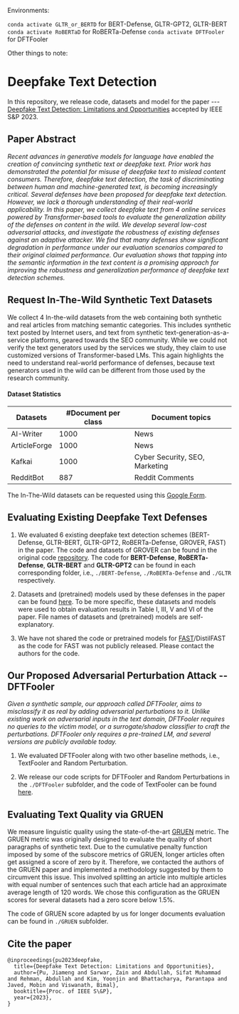 Environments:

`conda activate GLTR_or_BERTD` for BERT-Defense, GLTR-GPT2, GLTR-BERT
`conda activate RoBERTaD` for RoBERTa-Defense
`conda activate DFTFooler` for  DFTFooler 

Other things to note:






# Deepfake Text Detection

In this repository, we release code, datasets and model for the paper --- [Deepfake Text Detection: Limitations and Opportunities](https://jmpu.github.io/files/Deepfake%20Text%20Detection%20Limitations%20and%20Opportunities_CR.pdf) accepted by IEEE S&P 2023.

## Paper Abstract

*Recent advances in generative models for language have enabled the creation of convincing synthetic text or deepfake text. Prior work has demonstrated the potential for misuse of deepfake text to mislead content consumers. Therefore, deepfake text detection, the task of discriminating between human and machine-generated text, is becoming increasingly critical. Several defenses have been proposed for deepfake text detection. However, we lack a thorough understanding of their real-world applicability. In this paper, we collect deepfake text from 4 online services powered by Transformer-based tools to evaluate the generalization ability of the defenses on content in the wild. We develop several low-cost adversarial attacks, and investigate the robustness of existing defenses against an adaptive attacker. We find that many defenses show significant degradation in performance under our evaluation scenarios compared to their original claimed performance. Our evaluation shows that tapping into the semantic information in the text content is a promising approach for improving the robustness and generalization performance of deepfake text detection schemes.*

## Request In-The-Wild Synthetic Text Datasets

We collect 4 In-the-wild datasets from the web containing both synthetic and real articles from matching semantic categories. This includes synthetic text posted by Internet users, and text from synthetic text-generation-as-a-service platforms, geared towards the SEO community. While we could not verify the text generators used by the services we study, they claim to use customized versions of Transformer-based LMs. This again highlights the need to understand real-world performance of defenses, because text generators used in the wild can be different from those used by the research community.

#### Dataset Statistics

| Datasets     |#Document per class      | Document topics |
| ------------- | ------------- | -------- |
| AI-Writer     | 1000| News  |
| ArticleForge|1000|News|
|Kafkai|1000|Cyber Security, SEO, Marketing|
|RedditBot|887|Reddit Comments|

The In-The-Wild datasets can be requested using this [Google Form](https://docs.google.com/forms/d/e/1FAIpQLSdgbiK97hnBWL1_98xIYjqWQpjeg9tzX49r0t7xGCrPkKLP-w/viewform?usp=sf_link).

## Evaluating Existing Deepfake Text Defenses

1. We evaluated 6 existing deepfake text detection schemes (BERT-Defense, GLTR-BERT, GLTR-GPT2, RoBERTa-Defense, GROVER, FAST) in the paper. The code and datasets of GROVER can be found in the original code [repository](https://github.com/rowanz/grover). The code for **BERT-Defense**, **RoBERTa-Defense**, **GLTR-BERT** and **GLTR-GPT2** can be found in each corresponding folder, i.e., ```./BERT-Defense```, ```./RoBERTa-Defense``` and ```./GLTR``` respectively. 

2. Datasets and (pretrained) models used by these defenses in the paper can be found [here](https://drive.google.com/drive/folders/1BD6i7MWYYPPFr5SK2EhdKBWx0W8SJO4L). To be more specific, these datasets and models were used to obtain evaluation results in Table I, III, V and VI of the paper.
File names of datasets and (pretrained) models are self-explanatory. 

3. We have not shared the code or pretrained models for [FAST](https://arxiv.org/abs/2010.07475)/DistilFAST as the code for FAST was not publicly released. Please contact the authors for the code.


## Our Proposed Adversarial Perturbation Attack -- DFTFooler
*Given a synthetic sample, our approach called DFTFooler, aims to misclassify it as real by adding adversarial perturbations to it. Unlike existing work on adversarial inputs in the text domain, DFTFooler requires no queries to the victim model, or a surrogate/shadow classifier to craft the perturbations. DFTFooler only requires a pre-trained LM, and several versions are publicly available today.*

1. We evaluated DFTFooler along with two other baseline methods, i.e., TextFooler and Random Perturbation. 

2. We release our code scripts for DFTFooler and Random Perturbations in the ```./DFTFooler``` subfolder, and the code of TextFooler can be found [here](https://github.com/jind11/TextFooler). 

## Evaluating Text Quality via GRUEN

We measure linguistic quality using the state-of-the-art [GRUEN](https://arxiv.org/abs/2010.02498) metric. The GRUEN metric was originally designed to evaluate the quality of short paragraphs of synthetic text. Due to the cumulative penalty function imposed by some of the subscore metrics of GRUEN, longer articles often get assigned a score of zero by it. Therefore, we contacted the authors of the GRUEN paper and implemented a methodology suggested by them to circumvent this issue. This involved splitting an article into multiple articles with equal number of sentences such that each article had an approximate average length of 120 words. We chose this configuration as the GRUEN scores for several datasets had a zero score below 1.5\%.

The code of GRUEN score adapted by us for longer documents evaluation can be found in ```./GRUEN``` subfolder.

## Cite the paper

```
@inproceedings{pu2023deepfake,
  title={Deepfake Text Detection: Limitations and Opportunities},
  author={Pu, Jiameng and Sarwar, Zain and Abdullah, Sifat Muhammad and Rehman, Abdullah and Kim, Yoonjin and Bhattacharya, Parantapa and Javed, Mobin and Viswanath, Bimal},
  booktitle={Proc. of IEEE S\&P},
  year={2023},
}
```
